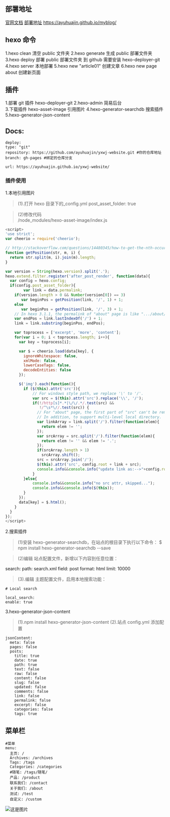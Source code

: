 ## 部署地址

[官网文档](https://hexo.io/docs/one-command-deployment)
[部署地址](https://ayuhuajin.github.io/myblog/) https://ayuhuajin.github.io/myblog/

## hexo 命令

1.hexo clean 清空 public 文件夹
2.hexo generate 生成 public 部署文件夹  
3.hexo deploy 部署 public 部署文件夹 到 github 需要安装 hexo-deployer-git
4.hexo server 本地部署
5.hexo new "article01" 创建文章
6.hexo new page about 创建新页面

## 插件

1.部署 git 插件 hexo-deployer-git
2.hexo-admin 简易后台  
3.下载插件 hexo-asset-image 引用图片
4.hexo-generator-searchdb 搜索插件
5.hexo-generator-json-content

## Docs:

```
deploy:
type: "git"
repository: https://github.com/ayuhuajin/yxwj-website.git #你的仓库地址
branch: gh-pages #绑定的仓库分支

url: https://ayuhuajin.github.io/yxwj-website/
```

### 插件使用

1.本地引用图片

> (1).打开 hexo 目录下的\_config.yml
> post_asset_folder: true

> (2)修改代码  
> /node_modules/hexo-asset-image/index.js

```js
<script>
'use strict';
var cheerio = require('cheerio');

// http://stackoverflow.com/questions/14480345/how-to-get-the-nth-occurrence-in-a-string
function getPosition(str, m, i) {
  return str.split(m, i).join(m).length;
}

var version = String(hexo.version).split('.');
hexo.extend.filter.register('after_post_render', function(data){
  var config = hexo.config;
  if(config.post_asset_folder){
    	var link = data.permalink;
	if(version.length > 0 && Number(version[0]) == 3)
	   var beginPos = getPosition(link, '/', 1) + 1;
	else
	   var beginPos = getPosition(link, '/', 3) + 1;
	// In hexo 3.1.1, the permalink of "about" page is like ".../about/index.html".
	var endPos = link.lastIndexOf('/') + 1;
    link = link.substring(beginPos, endPos);

    var toprocess = ['excerpt', 'more', 'content'];
    for(var i = 0; i < toprocess.length; i++){
      var key = toprocess[i];

      var $ = cheerio.load(data[key], {
        ignoreWhitespace: false,
        xmlMode: false,
        lowerCaseTags: false,
        decodeEntities: false
      });

      $('img').each(function(){
		if ($(this).attr('src')){
			// For windows style path, we replace '\' to '/'.
			var src = $(this).attr('src').replace('\\', '/');
			if(!/http[s]*.*|\/\/.*/.test(src) &&
			   !/^\s*\//.test(src)) {
			  // For "about" page, the first part of "src" can't be removed.
			  // In addition, to support multi-level local directory.
			  var linkArray = link.split('/').filter(function(elem){
				return elem != '';
			  });
			  var srcArray = src.split('/').filter(function(elem){
				return elem != '' && elem != '.';
			  });
			  if(srcArray.length > 1)
				srcArray.shift();
			  src = srcArray.join('/');
			  $(this).attr('src', config.root + link + src);
			  console.info&&console.info("update link as:-->"+config.root + link + src);
			}
		}else{
			console.info&&console.info("no src attr, skipped...");
			console.info&&console.info($(this));
		}
      });
      data[key] = $.html();
    }
  }
});
</script>

```

2.搜索插件

> (1)安装 hexo-generator-searchdb，在站点的根目录下执行以下命令：
> $ npm install hexo-generator-searchdb --save

> (2)编辑 站点配置文件，新增以下内容到任意位置：

search:
path: search.xml
field: post
format: html
limit: 10000

> (3).编辑 主题配置文件，启用本地搜索功能：

```
# Local search

local_search:
enable: true
```

3.hexo-generator-json-content

> (1).npm install hexo-generator-json-content
> (2).站点 config.yml 添加配置

```
jsonContent:
  meta: false
  pages: false
  posts:
    title: true
    date: true
    path: true
    text: false
    raw: false
    content: false
    slug: false
    updated: false
    comments: false
    link: false
    permalink: false
    excerpt: false
    categories: false
    tags: true
```

## 菜单栏

```
#菜单
menu:
  主页: /
  Archives: /archives
  Tags: /tags
  Categories: /categories
  #随笔: /tags/随笔/
  产品: /product
  联系我们: /contact
  关于我们: /about
  测试: /test
  自定义: /custom
```

![这是图片](/assets/img/philly-magic-garden.jpg "Magic Gardens")
